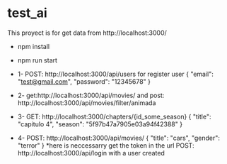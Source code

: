 # test_ai

This proyect is for get data from http://localhost:3000/
 - npm install
 - npm run start

- 1- POST: http://localhost:3000/api/users for register user
{
  "email": "test@gmail.com",
  "password": "12345678"
}
- 2- get:http://localhost:3000/api/movies/ and post: http://localhost:3000/api/movies/filter/animada
- 3- GET: http://localhost:3000/chapters/{id_some_season}
{
 "title": "capitulo 4",
  "season": "5f97b47a7905e03a94f42388"
}
- 4- POST: http://localhost:3000/api/movies/
{
  "title": "cars",
  "gender": "terror"
}
 *here is neccessarry get the token in the url POST: http://localhost:3000/api/login with a user created

